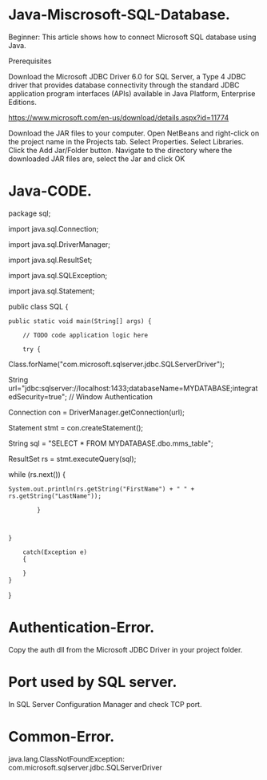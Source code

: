 # Java-Miscrosoft-SQL-Database.

Beginner: This article shows how to connect Microsoft SQL database using Java.

Prerequisites
        
Download the Microsoft JDBC Driver 6.0 for SQL Server, a Type 4 JDBC driver that provides database connectivity through the standard JDBC application program interfaces (APIs) available in Java Platform, Enterprise Editions.

https://www.microsoft.com/en-us/download/details.aspx?id=11774

Download the JAR files to your computer.
Open NetBeans and right-click on the project name in the Projects tab.
Select Properties.
Select Libraries.
Click the Add Jar/Folder button.
Navigate to the directory where the downloaded JAR files are, select the Jar and click OK

# Java-CODE.
package sql;

import java.sql.Connection;

import java.sql.DriverManager;

import java.sql.ResultSet;

import java.sql.SQLException;

import java.sql.Statement;


public class SQL {

    public static void main(String[] args) {
    
        // TODO code application logic here
        
        try {
            
 Class.forName("com.microsoft.sqlserver.jdbc.SQLServerDriver");
 
 String url="jdbc:sqlserver://localhost:1433;databaseName=MYDATABASE;integratedSecurity=true"; // Window Authentication
  
 Connection con = DriverManager.getConnection(url); 
 
 Statement stmt = con.createStatement();
 
 String sql = "SELECT * FROM MYDATABASE.dbo.mms_table";
 
ResultSet rs = stmt.executeQuery(sql);

while (rs.next()) {

      
     
    System.out.println(rs.getString("FirstName") + " " + rs.getString("LastName"));
    
            }
                       
            

    }
        
        catch(Exception e)
        {
            
        }
    }
}

# Authentication-Error.
 Copy the auth dll from the Microsoft JDBC Driver in your project folder.
# Port used by SQL server.
In SQL Server Configuration Manager and check TCP port.
# Common-Error.
java.lang.ClassNotFoundException: com.microsoft.sqlserver.jdbc.SQLServerDriver



